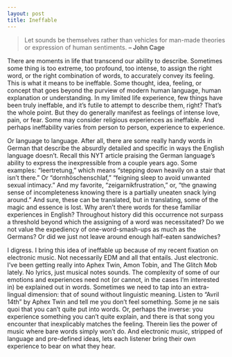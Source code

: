 ```yaml
---
layout: post
title: Ineffable
---
```


> Let sounds be themselves rather than vehicles for man-made theories or expression of human sentiments.
>**– John Cage**

There are moments in life that transcend our ability to describe. Sometimes some thing is too extreme, too profound, too intense, to assign the right word, or the right combination of words, to accurately convey its feeling. This is what it means to be ineffable. Some thought, idea, feeling, or concept that goes beyond the purview of modern human language, human explanation or understanding. In my limited life experience, few things have been truly ineffable, and it’s futile to attempt to describe them, right? That’s the whole point. But they do generally manifest as feelings of intense love, pain, or fear. Some may consider religious experiences as ineffable. And perhaps ineffability varies from person to person, experience to experience.

Or language to language. After all, there are some really handy words in German that describe the absurdly detailed and specific in ways the English language doesn’t. Recall this NYT article praising the German language’s ability to express the inexpressible from a couple years ago. Some examples: “leertretung,” which means “stepping down heavily on a stair that isn’t there.” Or “dornhöschenschlaf,” “feigning sleep to avoid unwanted sexual intimacy.” And my favorite, “zeigarnikfrustration,” or, “the gnawing sense of incompleteness knowing there is a partially uneaten snack lying around.” And sure, these can be translated, but in translating, some of the magic and essence is lost. Why aren’t there words for these familiar experiences in English? Throughout history did this occurrence not surpass a threshold beyond which the assigning of a word was necessitated? Do we not value the expediency of one-word-smash-ups as much as the Germans? Or did we just not leave around enough half-eaten sandwiches?

I digress. I bring this idea of ineffable up because of my recent fixation on electronic music. Not necessarily EDM and all that entails. Just electronic. I’ve been getting really into Aphex Twin, Amon Tobin, and The Glitch Mob lately. No lyrics, just musical notes sounds. The complexity of some of our emotions and experiences need not (or cannot, in the cases I’m interested in) be explained out in words. Sometimes we need to tap into an extra-lingual dimension: that of sound without linguistic meaning. Listen to “Avril 14th” by Aphex Twin and tell me you don’t feel something. Some je ne sais quoi that you can’t quite put into words. Or, perhaps the inverse: you experience something you can’t quite explain, and there is that song you encounter that inexplicably matches the feeling. Therein lies the power of music where bare words simply won’t do. And electronic music, stripped of language and pre-defined ideas, lets each listener bring their own experience to bear on what they hear.